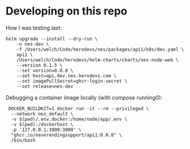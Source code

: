 # Developing on this repo


How I was testing last:
```
helm upgrade --install --dry-run \
    -n nes-dev \
    -f /Users/welch/Code/herodevs/nes/packages/api1/k8s/dev.yaml \
    api1 \
    /Users/welch/Code/herodevs/helm-charts/charts/nes-node-web \
    --version 0.1.5 \
    --set version=0.0.8 \
    --set host=api.dev.nes.herodevs.com \
    --set imagePullSecret=ghcr-login-secret \
    --set release=nes-dev
```

Debugging a container image locally (with compose running0):
```
 DOCKER_BUILDKIT=1 docker run -it --rm --privileged \
  --network nes_default \
  -v $(pwd)/.env.docker:/home/node/app/.env \
  -v $(pwd):/dockerhost \
  -p '127.0.0.1:3000:3000' \
  "ghcr.io/neverendingsupport/api1:0.0.8" \
  /bin/bash
```

